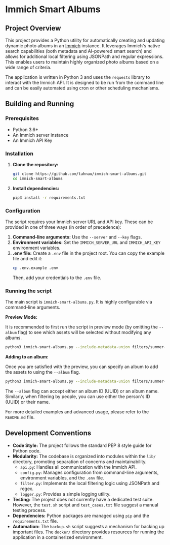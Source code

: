 # Immich Smart Albums

## Project Overview

This project provides a Python utility for automatically creating and updating dynamic photo albums in an [Immich](https://immich.app/) instance. It leverages Immich's native search capabilities (both metadata and AI-powered smart search) and allows for additional local filtering using JSONPath and regular expressions. This enables users to maintain highly organized photo albums based on a wide range of criteria.

The application is written in Python 3 and uses the `requests` library to interact with the Immich API. It is designed to be run from the command line and can be easily automated using cron or other scheduling mechanisms.

## Building and Running

### Prerequisites

*   Python 3.6+
*   An Immich server instance
*   An Immich API Key

### Installation

1.  **Clone the repository:**
    ```bash
    git clone https://github.com/tahnau/immich-smart-albums.git
    cd immich-smart-albums
    ```

2.  **Install dependencies:**
    ```bash
    pip3 install -r requirements.txt
    ```

### Configuration

The script requires your Immich server URL and API key. These can be provided in one of three ways (in order of precedence):

1.  **Command-line arguments:** Use the `--server` and `--key` flags.
2.  **Environment variables:** Set the `IMMICH_SERVER_URL` and `IMMICH_API_KEY` environment variables.
3.  **.env file:** Create a `.env` file in the project root. You can copy the example file and edit it:
    ```bash
    cp .env.example .env
    ```
    Then, add your credentials to the `.env` file.

### Running the script

The main script is `immich-smart-albums.py`. It is highly configurable via command-line arguments.

**Preview Mode:**

It is recommended to first run the script in preview mode (by omitting the `--album` flag) to see which assets will be selected without modifying any albums.

```bash
python3 immich-smart-albums.py --include-metadata-union filters/summer-2023.json
```

**Adding to an album:**

Once you are satisfied with the preview, you can specify an album to add the assets to using the `--album` flag.

```bash
python3 immich-smart-albums.py --include-metadata-union filters/summer-2023.json --album <YOUR_ALBUM_ID_OR_NAME>
```

The `--album` flag can accept either an album ID (UUID) or an album name. Similarly, when filtering by people, you can use either the person's ID (UUID) or their name.

For more detailed examples and advanced usage, please refer to the `README.md` file.

## Development Conventions

*   **Code Style:** The project follows the standard PEP 8 style guide for Python code.
*   **Modularity:** The codebase is organized into modules within the `lib/` directory, promoting separation of concerns and maintainability.
    *   `api.py`: Handles all communication with the Immich API.
    *   `config.py`: Manages configuration from command-line arguments, environment variables, and the `.env` file.
    *   `filter.py`: Implements the local filtering logic using JSONPath and regex.
    *   `logger.py`: Provides a simple logging utility.
*   **Testing:** The project does not currently have a dedicated test suite. However, the `test.sh` script and `test_cases.txt` file suggest a manual testing process.
*   **Dependencies:** Python packages are managed using `pip` and the `requirements.txt` file.
*   **Automation:** The `backup.sh` script suggests a mechanism for backing up important files. The `docker/` directory provides resources for running the application in a containerized environment.
